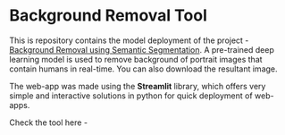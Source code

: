 # Background Removal Tool

This is repository contains the model deployment of the project - [Background Removal using Semantic Segmentation](https://github.com/umar07/Background_Removal_Semantic_Segmentation). A pre-trained deep learning model is used to remove background of portrait images that contain humans in real-time. You can also download the resultant image.

The web-app was made using the **Streamlit** library, which offers very simple and interactive solutions in python for quick deployment of web-apps.

Check the tool here - 
